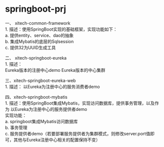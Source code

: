 # springboot-prj

一、 xitech-common-framework  
    1. 描述：使用SpringBoot实现的基础框架，实现功能如下：  
            a. 提供entity、service、dao的抽象  
            b. 集成Mybatis的底层的Sqlsession  
            c. 提供32为UUID生成工具  
             
             
           
二、 xitech-springboot-eureka  
    1. 描述：  
       Eureka版本的注册中心demo 
       Eureka版本的中心集群
     
三、xitech-springboot-eureka-web  
     1. 描述： 以Eureka为注册中心的服务消费者demo  
    
      
四、xitech-springboot-mybatis  
     1. 描述：使用SpringBoot集成Mybatis，实现访问数据库，提供事务管理，以及作为 以Eureka为注册中心的服务提供者demo  
        实现功能：  
          a. springboot集成Mybatis访问数据库  
          b. 事务管理  
          c. 服务提供者demo（若要部署服务提供者为集群模式，则修改server.port值即可，其他与Eureka注册中心相关的配置保持不变） 
